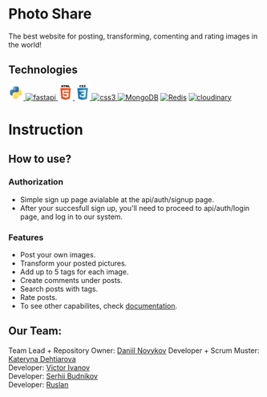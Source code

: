 # Photo Share

The best website for posting, transforming, comenting and rating images in the world!

## Technologies
<a href="https://www.python.org" target="_blank" rel="noreferrer">
<img src="https://raw.githubusercontent.com/devicons/devicon/master/icons/python/python-original.svg" alt="python" width="30" height="30"/>
</a> <a href="https://fastapi.tiangolo.com" target="_blank" rel="noreferrer">
<img src="https://fastapi.tiangolo.com/img/logo-margin/logo-teal.png" alt="fastapi" width="90" height="30"/>
</a>
<a href="https://www.w3.org/html/" target="_blank" rel="noreferrer">
<img src="https://raw.githubusercontent.com/devicons/devicon/master/icons/html5/html5-original-wordmark.svg" alt="html5" width="30" height="30"/>
</a> <a href="https://www.w3schools.com/css/" target="_blank" rel="noreferrer">
<img src="https://raw.githubusercontent.com/devicons/devicon/master/icons/css3/css3-original-wordmark.svg" alt="css3" width="30" height="30"/>
</a>
<a href="https://www.postgresql.org/" target="_blank" rel="noreferrer">
<img src="https://img.shields.io/badge/postgres-%23316192.svg?style=for-the-badge&logo=postgresql&logoColor=white" alt="css3" width="90" height="30"/>
</a>
<a href="https://www.mongodb.com/" target="_blank" rel="noreferrer"> <img src="https://img.shields.io/badge/MongoDB-%234ea94b.svg?style=for-the-badge&logo=mongodb&logoColor=white" alt="MongoDB" width="50" height="30"/></a>
<a href="https://redis.io/" target="_blank" rel="noreferrer"> <img src="https://img.shields.io/badge/redis-%23DD0031.svg?style=for-the-badge&logo=redis&logoColor=white" alt="Redis" width="50" height="30"/></a>
</a> <a href="https://cloudinary.com/" target="_blank" rel="noreferrer">
<img src="image src="docs/cloudinary_logo.png" alt="cloudinary" width="90" height="30"/>
</a>


# Instruction
  
## How to use?
### Authorization

* Simple sign up page avialable at the api/auth/signup page.
* After your succesfull sign up, you'll need to proceed to api/auth/login page, and log in to our system.

### Features

* Post your own images.
* Transform your posted pictures.
* Add up to 5 tags for each image.
* Create comments under posts.
* Search posts with tags.
* Rate posts.
* To see other capabilites, check [documentation](link).

## Our Team:
Team Lead + Repository Owner: [Daniil Novykov](https://github.com/NovykovDaniil)
Developer + Scrum Muster: [Kateryna Dehtiarova](https://github.com/KetrinDG)  
Developer: [Victor Ivanov](https://github.com/VAlduinV)  
Developer: [Serhii Budnikov](https://github.com/serjbuda)  
Developer: [Ruslan](https://github.com/Ruslan2512)   

